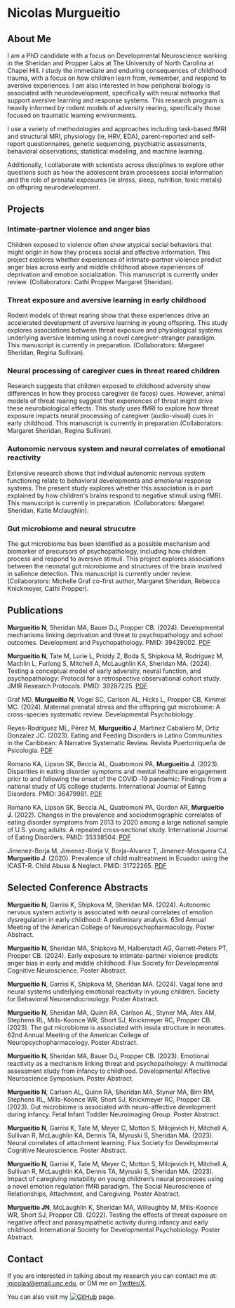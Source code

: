 #  **Nicolas Murgueitio**

## About Me

I am a PhD candidate with a focus on Developmental Neuroscience working in the Sheridan and Propper Labs at The University of North Carolina at Chapel Hill. I study the immediate and enduring consequences of childhood trauma, with a focus on how children learn from, remember, and respond to aversive experiences. I am also interested in how peripheral biology is associated with neurodevelopment, specifically with neural networks that support aversive learning and response systems. This research program is heavily informed by rodent models of adversity rearing, specifically those focused on traumatic learning environments.

I use a variety of methodologies and approaches including task-based fMRI and structural MRI, physiology (ie, HRV, EDA), parent-reported and self-report questionnaires, genetic sequencing, psychiatric assessments, behavioral observations, statistical modeling, and machine learning.

Additionally, I collaborate with scientists across disciplines to explore other questions such as how the adolescent brain processess social information and the role of prenatal exposures (ie stress, sleep, nutrition, toxic metals) on offspring neurodevelopment. 

## Projects

### Intimate-partner violence and anger bias

Children exposed to violence often show atypical social behaviors that might origin in how they process social and affective information. This project explores whether experiences of intimate-partner violence predict anger bias across early and middle childhood above experiences of deprivation and emotion socialization. This manuscript is currently under review. (Collaborators: Cathi Propper Margaret Sheridan).

### Threat exposure and aversive learning in early childhood

Rodent models of threat rearing show that these experiences drive an accelerated development of aversive learning in young offspring. This study explores associations between threat  exposure and physiological systems underlying aversive learning using a novel caregiver-stranger paradigm. This manuscript is currently in preparation. (Collaborators: Margaret Sheridan, Regina Sullivan).

### Neural processing of caregiver cues in threat reared children

Research suggests that children exposed to childhood adversity show differences in how they process caregiver (ie faces) cues. However, animal models of threat rearing suggest that experiences of threat might drive these neurobiological effects. This study uses fMRI to explore how threat exposure impacts neural processing of caregiver (audio-visual) cues in early childhood. This manuscript is currently in preparation.(Collaborators: Margaret Sheridan, Regina Sullivan).

### Autonomic nervous system and neural correlates of emotional reactivity

Extensive research shows that individual autonomic nervous system functioning relate to behavioral developmenta and emotional response systems. The present study explores whether this association is in part explained by how children's brains respond to negative stimuli using fMRI. This manuscript is currently in preparation. (Collaborators: Margaret Sheridan, Katie Mclaughlin).

### Gut microbiome and neural strucutre

The gut microbiome has been identified as a possible mechanism and biomarker of precursors of psychopathology, including how children process and respond to aversive stimuli. This project explores associations between the neonatal gut microbiome and structures of the brain involved in salience detection. This manuscript is currently under review. (Collaborators: Michelle Graf co-first author, Margaret Sheridan, Rebecca Knickmeyer, Cathi Propper).

## Publications

**Murgueitio N**, Sheridan MA, Bauer DJ, Propper CB. (2024). Developmental mechanisms linking deprivation and threat to psychopathology and school outcomes. Development and Psychopathology. PMID: 39429002. [PDF](https://www.dropbox.com/scl/fi/hduhp0w4smer51uqlmosj/developmental-mechanisms-linking-deprivation-and-threat-to-psychopathology-and-school-outcomes.pdf?rlkey=nrbyabx9biwgxccikk4r2i3ov&dl=0)

**Murgueitio N**, Tate M, Lurie L, Priddy Z, Boda S, Shipkova M, Rodriguez M, Machlin L, Furlong S, Mitchell A, McLaughlin KA, Sheridan MA. (2024). Testing a conceptual model of early adversity, neural function, and psychopathology: Protocol for a retrospective observational cohort study. JMIR Research Protocols. PMID: 39287225. [PDF](https://www.dropbox.com/scl/fi/84jxep8gzweiy177syrkx/resprot-2024-1-e59636.pdf?rlkey=f64jdnaqf4x2q1wnig2wyvpst&dl=0)

Graf MD, **Murgueitio N**, Vogel SC, Carlson AL, Hicks L, Propper CB, Kimmel MC. (2024). Maternal prenatal stress and the offspring gut microbiome: A cross-species systematic review. Developmental Psychobiology. 

Reyes-Rodriguez ML, Pérez M, **Murgueitio J**, Martinez Caballero M, Ortiz Gonzalez JC. (2023). Eating and Feeding Disorders in Latino Communities in the Caribbean: A Narrative Systematic Review. Revista Puertorriqueña de Psicología. [PDF](https://www.dropbox.com/scl/fi/jn00mlsdf13g9fzgyhwqa/Dialnet-TrastornosDeLaIngestaYDeLaConductaAlimentariaEnPob-9107831.pdf?rlkey=80tqf366kzs2twloqqloc7lpp&dl=0) 

Romano KA, Lipson SK, Beccia AL, Quatromoni PA, **Murgueitio J**. (2023). Disparities in eating disorder symptoms and mental healthcare engagement prior to and following the onset of the COVID ‐19 pandemic: Findings from a national study of US college students. International Journal of Eating Disorders. PMID: 36479981. [PDF](https://www.dropbox.com/scl/fi/ktcuwc64n2iku8387leh3/Intl-J-Eating-Disorders-2022-Romano-Disparities-in-eating-disorder-symptoms-and-mental-healthcare-engagement-prior-to.pdf?rlkey=5n1szk1l1wpcbzrkckzm1yv52&dl=0) 

Romano KA, Lipson SK, Beccia AL, Quatromoni PA, Gordon AR, **Murgueitio J**. (2022). Changes in the prevalence and sociodemographic correlates of eating disorder symptoms from 2013 to 2020 among a large national sample of U.S. young adults: A repeated cross‐sectional study. International Journal of Eating Disorders. PMID: 35338504. [PDF](https://www.dropbox.com/scl/fi/1939vz9rw0j2ilxss10n8/Intl-J-Eating-Disorders-2022-Romano-Changes-in-the-prevalence-and-sociodemographic-correlates-of-eating-disorder.pdf?rlkey=b7ap5qte72i4nydtg9du4bf1z&dl=0) 

Jimenez-Borja M, Jimenez-Borja V, Borja-Alvarez T, Jimenez-Mosquera CJ, **Murgueitio J**. (2020). Prevalence of child maltreatment in Ecuador using the ICAST-R. Child Abuse & Neglect. PMID: 31722265. [PDF](https://www.dropbox.com/scl/fi/h17icse3lrv97c33cr3im/1-s2.0-S0145213419304077-main.pdf?rlkey=ez6v8w9bfsp6p1h1yc0t38sp8&dl=0)

## Selected Conference Abstracts
**Murgueitio N**, Garrisi K, Shipkova M, Sheridan MA. (2024). Autonomic nervous system activity is associated with neural correlates of emotion dysregulation in early childhood: A preliminary analysis. 63rd Annual Meeting of the American College of Neuropsychopharmacology. Poster Abstract. 

**Murgueitio N**, Sheridan MA, Shipkova M, Halberstadt AG, Garrett-Peters PT, Propper CB. (2024). Early exposure to intimate-partner violence predicts anger bias in early and middle childhood. Flux Society for Developmental Cognitive Neuroscience. Poster Abstract.

**Murgueitio N**, Garrisi K, Shipkova M, Sheridan MA. (2024). Vagal tone and neural systems underlying emotional reactivity in young children. Society for Behavioral Neuroendocrinology. Poster Abstract.

**Murgueitio N**, Sheridan MA, Quinn RA, Carlson AL, Styner MA, Alex AM, Stephens RL, Mills-Koonce WR, Short SJ, Knickmeyer RC, Propper CB. (2023). The gut microbiome is associated with insula structure in neonates. 62nd Annual Meeting of the American College of Neuropsychopharmacology. Poster Abstract. 

**Murgueitio N**, Sheridan MA, Bauer DJ, Propper CB. (2023). Emotional reactivity as a mechanism linking threat and psychopathology: A multimodal assessment study from infancy to childhood. Developmental Affective Neuroscience Symposium. Poster Abstract. 

**Murgueitio N**, Carlson AL, Quinn RA, Sheridan MA, Styner MA, Birn RM, Stephens RL, Mills-Koonce WR, Short SJ, Knickmeyer RC, Propper CB.  (2023). Gut microbiome is associated with neuro-affective development during infancy. Fetal Infant Toddler Neuroimaging Group. Poster Abstract. 

**Murgueitio N**, Garrisi K, Tate M, Meyer C, Motton S, Milojevich H, Mitchell A, Sullivan R, McLaughlin KA, Dennis TA, Myruski S, Sheridan MA. (2023). Neural correlates of attachment learning. Flux Society for Developmental Cognitive Neuroscience. Poster Abstract.

**Murgueitio N**, Garrisi K, Tate M, Meyer C, Motton S, Milojevich H, Mitchell A, Sullivan R, McLaughlin KA, Dennis TA, Myruski S, Sheridan MA. (2023). Impact of caregiving instability on young children’s neural processes using a novel emotion regulation fMRI paradigm. The Social Neuroscience of Relationships, Attachment, and Caregiving. Poster Abstract.

**Murgueitio JN**, McLaughlin K, Sheridan MA, Willoughby M, Mills-Koonce WR, Short SJ, Propper CB. (2022). Testing the effects of threat exposure on negative affect and parasympathetic activity during infancy and early childhood. International Society for Developmental Psychobiology. Poster Abstract.


## Contact

If you are interested in talking about my research you can contact me at: jnicolas@email.unc.edu, or DM me on [Twitter/X](https://twitter.com/jnmurgueitio).

You can also visit my [![GitHub](https://img.icons8.com/material-outlined/24/000000/github.png)](https://github.com/nicolasmurgueitio) page. 

